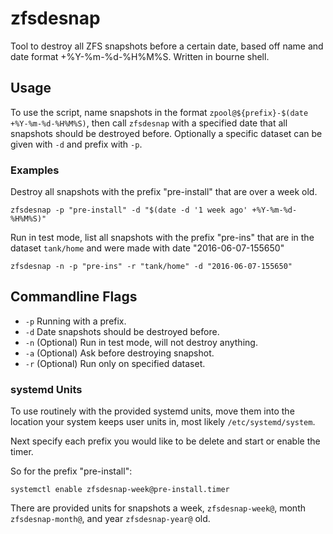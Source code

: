 # zfsdesnap

Tool to destroy all ZFS snapshots before a certain date, based off name and date format +%Y-%m-%d-%H%M%S. Written in bourne shell.

## Usage

To use the script, name snapshots in the format ```zpool@${prefix}-$(date +%Y-%m-%d-%H%M%S)```, then call ```zfsdesnap``` with a specified date that all snapshots should be destroyed before. Optionally a specific dataset can be given with ```-d``` and prefix with ```-p```.

### Examples

Destroy all snapshots with the prefix "pre-install" that are over a week old.

```shell
zfsdesnap -p "pre-install" -d "$(date -d '1 week ago' +%Y-%m-%d-%H%M%S)"
```

Run in test mode, list all snapshots with the prefix "pre-ins" that are in the dataset
 ```tank/home``` and were made with date "2016-06-07-155650"

```shell
zfsdesnap -n -p "pre-ins" -r "tank/home" -d "2016-06-07-155650"
```

## Commandline Flags

* ```-p``` Running with a prefix.
* ```-d``` Date snapshots should be destroyed before.
* ```-n``` (Optional) Run in test mode, will not destroy anything.
* ```-a``` (Optional) Ask before destroying snapshot.
* ```-r``` (Optional) Run only on specified dataset.

### systemd Units

To use routinely with the provided systemd units, move them into the location your system keeps user units in, most likely ```/etc/systemd/system```.

Next specify each prefix you would like to be delete and start or enable the timer.

So for the prefix "pre-install":

```shell
systemctl enable zfsdesnap-week@pre-install.timer
```

There are provided units for snapshots a week, ```zfsdesnap-week@```, month ```zfsdesnap-month@```, and year ```zfsdesnap-year@``` old.
